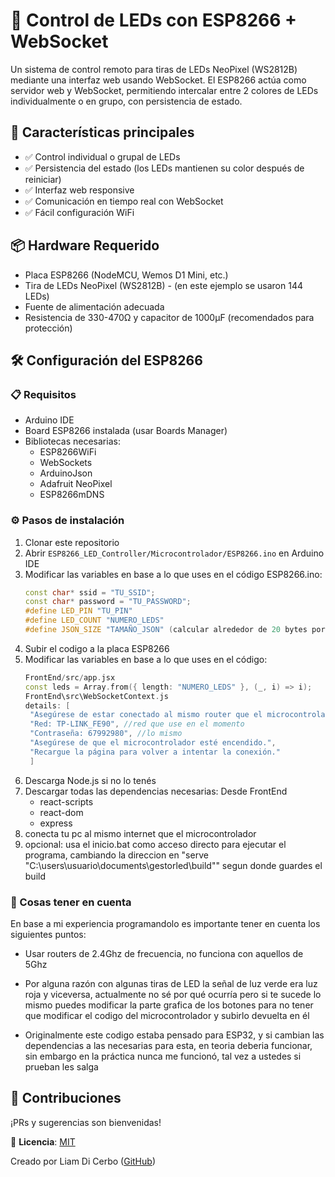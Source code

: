 # 🚀 Control de LEDs con ESP8266 + WebSocket

Un sistema de control remoto para tiras de LEDs NeoPixel (WS2812B) mediante una interfaz web usando WebSocket. El ESP8266 actúa como servidor web y WebSocket, permitiendo intercalar entre 2 colores de LEDs individualmente o en grupo, con persistencia de estado.

## 🌟 Características principales
- ✅ Control individual o grupal de LEDs
- ✅ Persistencia del estado (los LEDs mantienen su color después de reiniciar)
- ✅ Interfaz web responsive
- ✅ Comunicación en tiempo real con WebSocket
- ✅ Fácil configuración WiFi

## 📦 Hardware Requerido
- Placa ESP8266 (NodeMCU, Wemos D1 Mini, etc.)
- Tira de LEDs NeoPixel (WS2812B) - (en este ejemplo se usaron 144 LEDs)
- Fuente de alimentación adecuada
- Resistencia de 330-470Ω y capacitor de 1000µF (recomendados para protección)

## 🛠️ Configuración del ESP8266

### 📋 Requisitos
- Arduino IDE
- Board ESP8266 instalada (usar Boards Manager)
- Bibliotecas necesarias:
  - ESP8266WiFi
  - WebSockets
  - ArduinoJson
  - Adafruit NeoPixel
  - ESP8266mDNS

### ⚙️ Pasos de instalación
1. Clonar este repositorio
2. Abrir `ESP8266_LED_Controller/Microcontrolador/ESP8266.ino` en Arduino IDE
3. Modificar las variables en base a lo que uses en el código ESP8266.ino:
   ```cpp
   const char* ssid = "TU_SSID";
   const char* password = "TU_PASSWORD";
   #define LED_PIN "TU_PIN"
   #define LED_COUNT "NUMERO_LEDS"
   #define JSON_SIZE "TAMAÑO_JSON" (calcular alrededor de 20 bytes por LED, siempre redondear para arriba el resultado)
4. Subir el codigo a la placa ESP8266
5. Modificar las variables en base a lo que uses en el código:
   ```cpp
   FrontEnd/src/app.jsx
   const leds = Array.from({ length: "NUMERO_LEDS" }, (_, i) => i);
   FrontEnd\src\WebSocketContext.js
   details: [
    "Asegúrese de estar conectado al mismo router que el microcontrolador.",
    "Red: TP-LINK_FE90", //red que use en el momento
    "Contraseña: 67992980", //lo mismo
    "Asegúrese de que el microcontrolador esté encendido.",
    "Recargue la página para volver a intentar la conexión."
    ]
6. Descarga Node.js si no lo tenés
7. Descargar todas las dependencias necesarias:
   Desde FrontEnd
   - react-scripts
   - react-dom
   - express
8. conecta tu pc al mismo internet que el microcontrolador
9. opcional: usa el inicio.bat como acceso directo para ejecutar el programa, cambiando la direccion en "serve "C:\users\usuario\documents\gestorled\build"" segun donde guardes el build

### 🚩 Cosas tener en cuenta
En base a mi experiencia programandolo es importante tener en cuenta los siguientes puntos:
  
  - Usar routers de 2.4Ghz de frecuencia, no funciona con aquellos de 5Ghz
  
  - Por alguna razón con algunas tiras de LED la señal de luz verde era luz roja y viceversa, actualmente no sé por qué ocurría pero si te sucede lo mismo puedes modificar la parte grafica de los botones para no tener que modificar el codigo del microcontrolador y subirlo devuelta en él
  
  - Originalmente este codigo estaba pensado para ESP32, y si cambian las dependencias a las necesarias para esta, en teoria deberia funcionar, sin embargo en la práctica nunca me funcionó, tal vez a ustedes si prueban les salga

## 🤝 Contribuciones

¡PRs y sugerencias son bienvenidas!  

📄 **Licencia**: [MIT](LICENSE.md)  

Creado por Liam Di Cerbo ([GitHub](https://github.com/Ezeliam))

